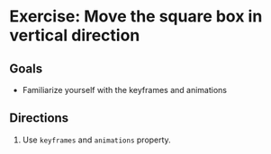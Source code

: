 # Exercise: Move the square box in vertical direction

## Goals

- Familiarize yourself with the keyframes and animations

## Directions

1. Use `keyframes` and `animations` property.
